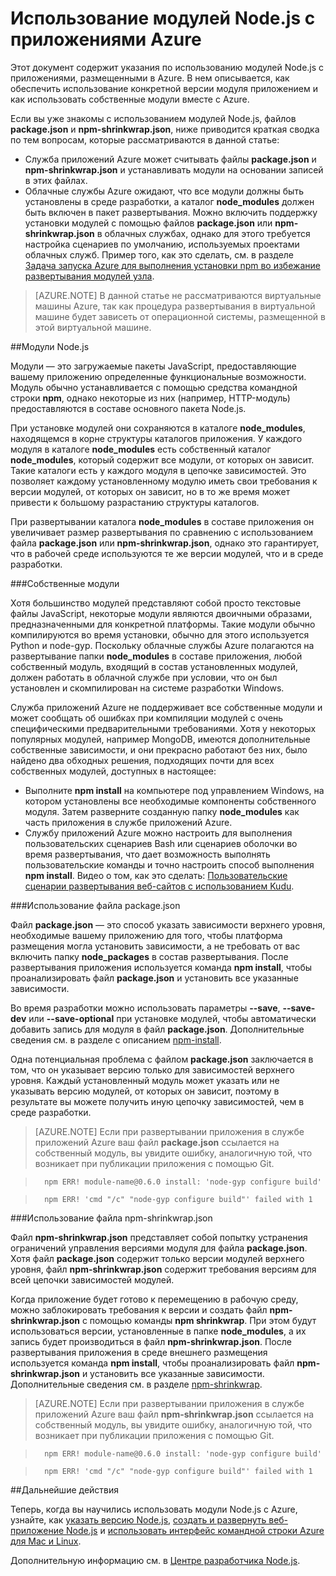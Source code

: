 <properties pageTitle="Работа с модулями Node.js" description="Узнайте, как работать с модулями Node.js при использовании службы приложений или облачных служб Azure." services="" documentationCenter="nodejs" authors="rmcmurray" manager="wpickett" editor=""/>

<tags ms.service="multiple" ms.workload="na" ms.tgt_pltfrm="na" ms.devlang="nodejs" ms.topic="article" ms.date="05/04/2016" ms.author="robmcm"/>





# Использование модулей Node.js с приложениями Azure

Этот документ содержит указания по использованию модулей Node.js с приложениями, размещенными в Azure. В нем описывается, как обеспечить использование конкретной версии модуля приложением и как использовать собственные модули вместе с Azure.

Если вы уже знакомы с использованием модулей Node.js, файлов **package.json** и **npm-shrinkwrap.json**, ниже приводится краткая сводка по тем вопросам, которые рассматриваются в данной статье:

* Служба приложений Azure может считывать файлы **package.json** и **npm-shrinkwrap.json** и устанавливать модули на основании записей в этих файлах.
* Облачные службы Azure ожидают, что все модули должны быть установлены в среде разработки, а каталог **node\_modules** должен быть включен в пакет развертывания. Можно включить поддержку установки модулей с помощью файлов **package.json** или **npm-shrinkwrap.json** в облачных службах, однако для этого требуется настройка сценариев по умолчанию, используемых проектами облачных служб. Пример того, как это сделать, см. в разделе [Задача запуска Azure для выполнения установки npm во избежание развертывания модулей узла](https://github.com/woloski/nodeonazure-blog/blob/master/articles/startup-task-to-run-npm-in-azure.markdown).

> [AZURE.NOTE] В данной статье не рассматриваются виртуальные машины Azure, так как процедура развертывания в виртуальной машине будет зависеть от операционной системы, размещенной в этой виртуальной машине.

##Модули Node.js

Модули — это загружаемые пакеты JavaScript, предоставляющие вашему приложению определенные функциональные возможности. Модуль обычно устанавливается с помощью средства командной строки **npm**, однако некоторые из них (например, HTTP-модуль) предоставляются в составе основного пакета Node.js.

При установке модулей они сохраняются в каталоге **node\_modules**, находящемся в корне структуры каталогов приложения. У каждого модуля в каталоге **node\_modules** есть собственный каталог **node\_modules**, который содержит все модули, от которых он зависит. Такие каталоги есть у каждого модуля в цепочке зависимостей. Это позволяет каждому установленному модулю иметь свои требования к версии модулей, от которых он зависит, но в то же время может привести к большому разрастанию структуры каталогов.

При развертывании каталога **node\_modules** в составе приложения он увеличивает размер развертывания по сравнению с использованием файла **package.json** или **npm-shrinkwrap.json**, однако это гарантирует, что в рабочей среде используются те же версии модулей, что и в среде разработки.

###Собственные модули

Хотя большинство модулей представляют собой просто текстовые файлы JavaScript, некоторые модули являются двоичными образами, предназначенными для конкретной платформы. Такие модули обычно компилируются во время установки, обычно для этого используется Python и node-gyp. Поскольку облачные службы Azure полагаются на развертывание папки **node\_modules** в составе приложения, любой собственный модуль, входящий в состав установленных модулей, должен работать в облачной службе при условии, что он был установлен и скомпилирован на системе разработки Windows.

Служба приложений Azure не поддерживает все собственные модули и может сообщать об ошибках при компиляции модулей с очень специфическими предварительными требованиями. Хотя у некоторых популярных модулей, например MongoDB, имеются дополнительные собственные зависимости, и они прекрасно работают без них, было найдено два обходных решения, подходящих почти для всех собственных модулей, доступных в настоящее:

* Выполните **npm install** на компьютере под управлением Windows, на котором установлены все необходимые компоненты собственного модуля. Затем разверните созданную папку **node\_modules** как часть приложения в службе приложений Azure.
* Службу приложений Azure можно настроить для выполнения пользовательских сценариев Bash или сценариев оболочки во время развертывания, что дает возможность выполнять пользовательские команды и точно настроить способ выполнения **npm install**. Видео о том, как это сделать: [Пользовательские сценарии развертывания веб-сайтов с использованием Kudu].

###Использование файла package.json

Файл **package.json** — это способ указать зависимости верхнего уровня, необходимые вашему приложению для того, чтобы платформа размещения могла установить зависимости, а не требовать от вас включить папку **node\_packages** в состав развертывания. После развертывания приложения используется команда **npm install**, чтобы проанализировать файл **package.json** и установить все указанные зависимости.

Во время разработки можно использовать параметры **--save**, **--save-dev** или **--save-optional** при установке модулей, чтобы автоматически добавить запись для модуля в файл **package.json**. Дополнительные сведения см. в разделе с описанием [npm-install](https://docs.npmjs.com/cli/install).

Одна потенциальная проблема с файлом **package.json** заключается в том, что он указывает версию только для зависимостей верхнего уровня. Каждый установленный модуль может указать или не указывать версию модулей, от которых он зависит, поэтому в результате вы можете получить иную цепочку зависимостей, чем в среде разработки.

> [AZURE.NOTE]
Если при развертывании приложения в службе приложений Azure ваш файл <b>package.json</b> ссылается на собственный модуль, вы увидите ошибку, аналогичную той, что возникает при публикации приложения с помощью Git.

>		npm ERR! module-name@0.6.0 install: 'node-gyp configure build'

>		npm ERR! 'cmd "/c" "node-gyp configure build"' failed with 1


###Использование файла npm-shrinkwrap.json

Файл **npm-shrinkwrap.json** представляет собой попытку устранения ограничений управления версиями модуля для файла **package.json**. Хотя файл **package.json** содержит только версии модулей верхнего уровня, файл **npm-shrinkwrap.json** содержит требования версиям для всей цепочки зависимостей модулей.

Когда приложение будет готово к перемещению в рабочую среду, можно заблокировать требования к версии и создать файл **npm-shrinkwrap.json** с помощью команды **npm shrinkwrap**. При этом будут использоваться версии, установленные в папке **node\_modules**, а их запись будет производиться в файл **npm-shrinkwrap.json**. После развертывания приложения в среде внешнего размещения используется команда **npm install**, чтобы проанализировать файл **npm-shrinkwrap.json** и установить все указанные зависимости. Дополнительные сведения см. в разделе [npm-shrinkwrap](https://docs.npmjs.com/cli/shrinkwrap).

> [AZURE.NOTE]
Если при развертывании приложения в службе приложений Azure ваш файл <b>npm-shrinkwrap.json</b> ссылается на собственный модуль, вы увидите ошибку, аналогичную той, что возникает при публикации приложения с помощью Git.

>		npm ERR! module-name@0.6.0 install: 'node-gyp configure build'

>		npm ERR! 'cmd "/c" "node-gyp configure build"' failed with 1


##Дальнейшие действия

Теперь, когда вы научились использовать модули Node.js с Azure, узнайте, как [указать версию Node.js], [создать и развернуть веб-приложение Node.js] и [использовать интерфейс командной строки Azure для Mac и Linux].

Дополнительную информацию см. в [Центре разработчика Node.js](/develop/nodejs/).

[указать версию Node.js]: nodejs-specify-node-version-azure-apps.md
[использовать интерфейс командной строки Azure для Mac и Linux]: xplat-cli-install.md
[создать и развернуть веб-приложение Node.js]: web-sites-nodejs-develop-deploy-mac.md
[Node.js Web Application with Storage on MongoDB (MongoLab)]: store-mongolab-web-sites-nodejs-store-data-mongodb.md
[Publishing with Git]: web-sites-publish-source-control.md
[Build and deploy a Node.js application to an Azure Cloud Service]: cloud-services-nodejs-develop-deploy-app.md
[Пользовательские сценарии развертывания веб-сайтов с использованием Kudu]: /documentation/videos/custom-web-site-deployment-scripts-with-kudu/

<!---HONumber=AcomDC_0615_2016-->